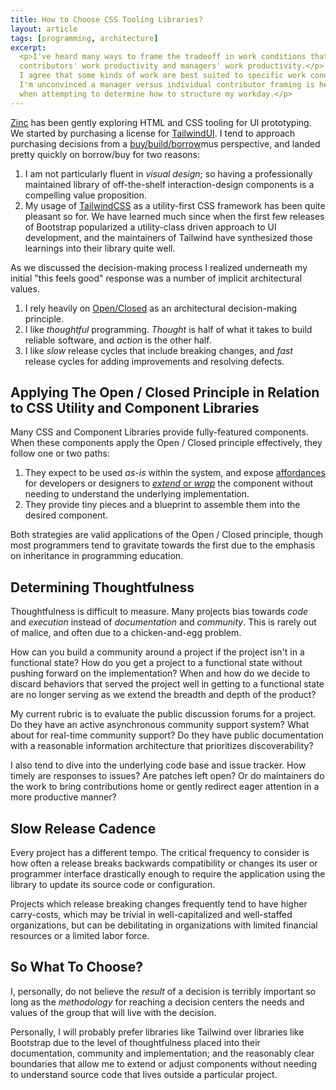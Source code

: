 ```yaml
---
title: How to Choose CSS Tooling Libraries?
layout: article
tags: [programming, architecture]
excerpt:
  <p>I've heard many ways to frame the tradeoff in work conditions that optimize
  contributors' work productivity and managers' work productivity.</p> <p>While
  I agree that some kinds of work are best suited to specific work conditions,
  I'm unconvinced a manager versus individual contributor framing is helpful
  when attempting to determine how to structure my workday.</p>
---
```


[Zinc](https://zinc.coop) has been gently exploring HTML and CSS tooling for UI
prototyping. We started by purchasing a license for
[TailwindUI](https://tailwindui.com/). I tend to approach purchasing decisions
from a
[buy/build/borrow](https://www.fastcompany.com/1113892/build-borrow-or-buy)mus
perspective, and landed pretty quickly on borrow/buy for two reasons:

1. I am not particularly fluent in _visual design_; so having a professionally
   maintained library of off-the-shelf interaction-design components is a
   compelling value proposition.
2. My usage of [TailwindCSS](https://tailwindcss.com/) as a utility-first CSS
   framework has been quite pleasant so for. We have learned much since when the
   first few releases of Bootstrap popularized a utility-class driven approach
   to UI development, and the maintainers of Tailwind have synthesized those
   learnings into their library quite well.

As we discussed the decision-making process I realized underneath my initial
"this feels good" response was a number of implicit architectural values.

1. I rely heavily on [Open/Closed] as an architectural decision-making
   principle.
2. I like _thoughtful_ programming. _Thought_ is half of what it takes to build
   reliable software, and _action_ is the other half.
3. I like _slow_ release cycles that include breaking changes, and _fast_
   release cycles for adding improvements and resolving defects.

[open/closed]: https://en.wikipedia.org/wiki/Open%E2%80%93closed_principle

## Applying The Open / Closed Principle in Relation to CSS Utility and Component Libraries

Many CSS and Component Libraries provide fully-featured components. When these
components apply the Open / Closed principle effectively, they follow one or two
paths:

1. They expect to be used _as-is_ within the system, and expose [affordances]
   for developers or designers to [_extend_ or _wrap_][extend-or-wrap] the
   component without needing to understand the underlying implementation.
2. They provide tiny pieces and a blueprint to assemble them into the desired
   component.

Both strategies are valid applications of the Open / Closed principle, though
most programmers tend to gravitate towards the first due to the emphasis on
inheritance in programming education.

## Determining Thoughtfulness

Thoughtfulness is difficult to measure. Many projects bias towards _code_ and
_execution_ instead of _documentation_ and _community_. This is rarely out of
malice, and often due to a chicken-and-egg problem.

How can you build a community around a project if the project isn't in a
functional state? How do you get a project to a functional state without pushing
forward on the implementation? When and how do we decide to discard behaviors
that served the project well in getting to a functional state are no longer
serving as we extend the breadth and depth of the product?

My current rubric is to evaluate the public discussion forums for a project. Do
they have an active asynchronous community support system? What about for
real-time community support? Do they have public documentation with a reasonable
information architecture that prioritizes discoverability?

I also tend to dive into the underlying code base and issue tracker. How timely
are responses to issues? Are patches left open? Or do maintainers do the work to
bring contributions home or gently redirect eager attention in a more productive
manner?

## Slow Release Cadence

Every project has a different tempo. The critical frequency to consider is how
often a release breaks backwards compatibility or changes its user or programmer
interface drastically enough to require the application using the library to
update its source code or configuration.

Projects which release breaking changes frequently tend to have higher
carry-costs, which may be trivial in well-capitalized and well-staffed
organizations, but can be debilitating in organizations with limited financial
resources or a limited labor force.

## So What To Choose?

I, personally, do not believe the _result_ of a decision is terribly important
so long as the _methodology_ for reaching a decision centers the needs and
values of the group that will live with the decision.

Personally, I will probably prefer libraries like Tailwind over libraries like
Bootstrap due to the level of thoughtfulness placed into their documentation,
community and implementation; and the reasonably clear boundaries that allow me
to extend or adjust components without needing to understand source code that
lives outside a particular project.

[affordances]:
  https://www.interaction-design.org/literature/book/the-glossary-of-human-computer-interaction/affordances
[extend-or-wrap]:
  https://www.thoughtworks.com/insights/blog/composition-vs-inheritance-how-choose
